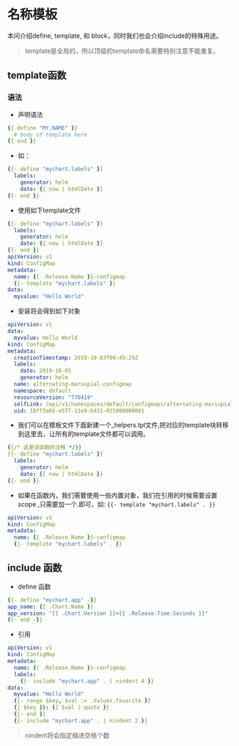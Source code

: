 # 名称模板

本问介绍define, template, 和 block，同时我们也会介绍include的特殊用途。

> template是全局的，所以顶级的template命名需要特别注意不能重复。


## template函数

### 语法

* 声明语法

```YAML
{{ define "MY.NAME" }}
  # body of template here
{{ end }}
```

* 如： 

```YAML
{{- define "mychart.labels" }}
  labels:
    generator: helm
    date: {{ now | htmlDate }}
{{- end }}
```

* 使用如下template文件 
```YAML
{{- define "mychart.labels" }}
  labels:
    generator: helm
    date: {{ now | htmlDate }}
{{- end }}
apiVersion: v1
kind: ConfigMap
metadata:
  name: {{ .Release.Name }}-configmap
  {{- template "mychart.labels" }}
data:
  myvalue: "Hello World"
```

* 安装将会得到如下对象  
```YAML
apiVersion: v1
data:
  myvalue: Hello World
kind: ConfigMap
metadata:
  creationTimestamp: 2019-10-03T00:45:29Z
  labels:
    date: 2019-10-03
    generator: helm
  name: alternating-marsupial-configmap
  namespace: default
  resourceVersion: "770419"
  selfLink: /api/v1/namespaces/default/configmaps/alternating-marsupial-configmap
  uid: 18ff3a6b-e577-11e9-bd31-025000000001
```

* 我们可以在模板文件下面新建一个_helpers.tpl文件,把对应的template块转移到这里去，让所有的template文件都可以调用。
```YAML
{{/* 这是该函数的注释 */}}
{{- define "mychart.labels" }}
  labels:
    generator: helm
    date: {{ now | htmlDate }}
{{- end }}
```

* 如果在函数内，我们需要使用一些内置对象，我们在引用的时候需要设置scope ,只需要加一个.即可，如: ``{{- template "mychart.labels" . }}`` 


```YAML
apiVersion: v1
kind: ConfigMap
metadata:
  name: {{ .Release.Name }}-configmap
  {{- template "mychart.labels" . }}
```

## include 函数


* define  函数
```YAML
{{- define "mychart.app" -}}
app_name: {{ .Chart.Name }}
app_version: "{{ .Chart.Version }}+{{ .Release.Time.Seconds }}"
{{- end -}}
```

* 引用  
```YAML
apiVersion: v1
kind: ConfigMap
metadata:
  name: {{ .Release.Name }}-configmap
  labels:
    {{- include "mychart.app" . | nindent 4 }}
data:
  myvalue: "Hello World"
  {{- range $key, $val := .Values.favorite }}
  {{ $key }}: {{ $val | quote }}
  {{- end }}
  {{- include "mychart.app" . | nindent 2 }}
```

> nindent将会指定缩进空格个数